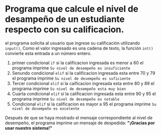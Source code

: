 # Programa que calcule el nivel de desampeño de un estudiante respecto con su calificacion.

el programa solicita al usuario que ingrese su calificación utilizando `input()`,
Como el valor ingresado es una cadena de texto, la función `int()` convierte esta entrada a un número entero.

1. primer condicional `if` si la calificacion ingresada es menor a 60 el programa imprime `Su nivel de desempeño es insuficiente`
2. Senundo condicional `elif` si la calificacion ingresada esta entre 70 y 79 el programa imprime `Su nivel de desempeño es suficiente`
3. Tercer condicional `elif` si la caificacion ingresada esta entre 80 y 89 el programa imprime `Su nivel de desempeño esta muy bien`
4. Cuarta condicional `elif` si la calificacion ingresada esta entre 90 y 95 el programa imprime `Su nivel de desempeño es notable`
5. Condicional `elif` si la calificacion es mayor a 95 el programa imprime `Su nivel de desempeño es excelente`

Después de que se haya mostrado el mensaje correspondiente al nivel de desempeño, 
el programa imprime un mensaje de despedida: __"¡Gracias por usar nuestro sistema!"__
